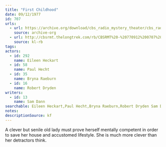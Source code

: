 ```yaml
---
title: "First Childhood"
date: 09/12/1977
id: 707
urls: 
  - url: https://archive.org/download/cbs_radio_mystery_theater/cbs_radio_mystery_theater-0701-0750.zip/cbs_radio_mystery_theater-0701-0750%2Fcbsrmt_0707_first_childhood.mp3
    source: archive-org
  - url: http://cbsrmt.thelongtrek.com/rb/CBSRMT%20-%20770912%200707%20First%20Childhood_WLNH-FM__rb.mp3
    source: kl-rb
tags: 
actors:  
  - id: 292
    name: Eileen Heckart  
  - id: 58
    name: Paul Hecht  
  - id: 35
    name: Bryna Raeburn  
  - id: 16
    name: Robert Dryden
writers:  
  - id: 13
    name: Sam Dann
searchable: Eileen Heckart,Paul Hecht,Bryna Raeburn,Robert Dryden Sam Dann
notes: 
descriptionSource: kf
---
```

A clever but senile old lady must prove herself mentally competent in order to save her house and accustomed lifestyle. She is much more clever than her detractors think.